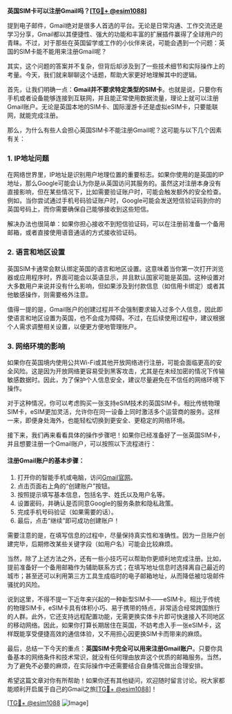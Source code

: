**英国SIM卡可以注册Gmail吗？[[TG💪+ @esim1088](https://t.me/s/esim1088)]**

提到电子邮件，Gmail绝对是很多人首选的平台。无论是日常沟通、工作交流还是学习分享，Gmail都以其便捷性、强大的功能和丰富的扩展插件赢得了全球用户的青睐。不过，对于那些在英国留学或工作的小伙伴来说，可能会遇到一个问题：英国的SIM卡能不能用来注册Gmail呢？

其实，这个问题的答案并不复杂，但背后却涉及到了一些技术细节和实际操作上的考量。今天，我们就来聊聊这个话题，帮助大家更好地理解其中的逻辑。

首先，让我们明确一点：**Gmail并不要求特定类型的SIM卡**。也就是说，只要你有手机或者设备能够连接到互联网，并且能正常使用数据流量，理论上就可以注册Gmail账户。无论是英国本地的SIM卡、国际漫游卡还是虚拟eSIM卡，只要能联网，就能完成注册。

那么，为什么有些人会担心英国SIM卡不能注册Gmail呢？这可能与以下几个因素有关：

### 1. **IP地址问题**
   在网络世界里，IP地址是识别用户地理位置的重要标志。如果你使用的是英国的IP地址，那么Google可能会认为你是从英国访问其服务的。虽然这对注册本身没有直接影响，但在某些情况下，比如需要验证账户时，可能会触发额外的安全检查。例如，当你尝试通过手机号码验证账户时，Google可能会发送短信验证码到你的英国号码上，而你需要确保自己能够接收到这些短信。

   解决办法也很简单：如果你担心接收不到短信验证码，可以在注册前准备一个备用邮箱，或者直接使用语音通话的方式接收验证码。

### 2. **语言和地区设置**
   英国SIM卡通常会默认绑定英国的语言和地区设置。这意味着当你第一次打开浏览器或应用程序时，界面可能会以英语显示，并且默认国家可能是英国。这种设置对大多数用户来说并没有什么影响，但如果涉及到付款信息（如信用卡绑定）或者其他敏感操作，则需要格外注意。

   值得一提的是，Gmail账户的创建过程并不会强制要求输入过多个人信息，因此即使语言和地区设置为英国，也不会成为障碍。不过，在后续使用过程中，建议根据个人需求调整相关设置，以便更方便地管理账户。

### 3. **网络环境的影响**
   如果你在英国境内使用公共Wi-Fi或其他开放网络进行注册，可能会面临更高的安全风险。这是因为开放网络更容易受到黑客攻击，尤其是在未经加密的情况下传输敏感数据时。因此，为了保护个人信息安全，建议尽量避免在不信任的网络环境下操作。

   对于这种情况，你可以考虑购买一张支持eSIM技术的英国SIM卡。相比传统物理SIM卡，eSIM更加灵活，允许你在同一设备上同时激活多个运营商的服务。这样一来，即便身处海外，也能轻松切换到更安全、更稳定的网络环境。

接下来，我们再来看看具体的操作步骤吧！如果你已经准备好了一张英国SIM卡，并且想要注册一个Gmail账户，可以按照以下流程进行：

#### 注册Gmail账户的基本步骤：
1. 打开你的智能手机或电脑，访问[Gmail官网](https://www.gmail.com)。
2. 点击页面右上角的“创建账户”按钮。
3. 按照提示填写基本信息，包括名字、姓氏以及用户名等。
4. 设置密码，并确认是否同意Google的服务条款和隐私政策。
5. 完成手机号码验证（如果需要的话）。
6. 最后，点击“继续”即可成功创建账户！

需要注意的是，在填写信息的过程中，尽量保持真实性和准确性。因为一旦账户创建完毕，后期修改某些关键字段（如用户名）可能会比较麻烦。

当然，除了上述方法之外，还有一些小技巧可以帮助你更顺利地完成注册。比如，提前准备好一个备用邮箱作为辅助联系方式；在填写地址信息时选择离自己最近的城市；甚至还可以利用第三方工具生成临时的电子邮箱地址，从而降低被垃圾邮件骚扰的风险。

说到这里，不得不提一下近年来兴起的一种新型SIM卡——eSIM卡。相比于传统的物理SIM卡，eSIM卡具有体积小巧、易于携带的特点，非常适合经常跨国旅行的人群。此外，它还支持远程配置功能，无需更换实体卡片即可快速接入不同地区的移动网络。因此，如果你打算长期居住在英国，不妨考虑入手一张eSIM卡，这样既能享受便捷高效的通信体验，又不用担心因更换SIM卡而带来的麻烦。

最后，总结一下今天的重点：**英国SIM卡完全可以用来注册Gmail账户**。只要你具备基本的网络条件和技术常识，就没有任何理由放弃这个优质的邮箱服务。当然，为了避免不必要的麻烦，在实际操作中还需要结合自身情况做出合理安排。

希望这篇文章对你有所帮助！如果你还有其他疑问，欢迎随时留言讨论。祝大家都能顺利开启属于自己的Gmail之旅[[TG💪+ @esim1088](https://t.me/s/esim1088)]！

[[TG💪+ @esim1088](https://t.me/s/esim1088) ![Image](https://i.postimg.cc/4NQfJmqS/Snipaste-2025-05-13-00-14-12.png)]